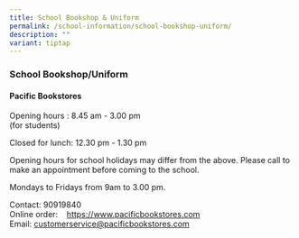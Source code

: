 ```yaml
---
title: School Bookshop & Uniform
permalink: /school-information/school-bookshop-uniform/
description: ""
variant: tiptap
---
```

<h3><strong>School Bookshop/Uniform</strong></h3>
<h4>Pacific Bookstores</h4>
<p>Opening hours :&nbsp;8.45 am - 3.00 pm
<br>(for students)</p>
<p>Closed for lunch: 12.30 pm - 1.30 pm
<br>
</p>
<p>Opening hours for school holidays may differ from the above. Please call
to make an appointment before coming to the school.</p>
<p></p>
<p>Mondays to Fridays from 9am to 3.00&nbsp;pm.</p>
<p>Contact: 90919840
<br>Online order:&nbsp; &nbsp;&nbsp;<a href="https://www.pacificbookstores.com/" rel="noopener noreferrer nofollow" target="_blank">https://www.pacificbookstores.com</a>
<br>Email:&nbsp;<a href="mailto:customerservice@pacificbookstores.com" rel="noopener noreferrer nofollow" target="_blank">customerservice@pacificbookstores.com</a>
</p>